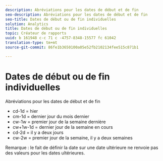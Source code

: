 ```yaml
---
description: Abréviations pour les dates de début et de fin
seo-description: Abréviations pour les dates de début et de fin
seo-title: Dates de début ou de fin individuelles
solution: Analytics
title: Dates de début ou de fin individuelles
topic: Créateur de rapports
uuid: b 161948 c-c 71 c -4757-8348-15577 fc 61042
translation-type: tm+mt
source-git-commit: 86fe1b3650100a05e52fb2102134fee515c871b1

---
```



# Dates de début ou de fin individuelles

Abréviations pour les dates de début et de fin

* cd-1d = hier
* cm-1d = dernier jour du mois dernier
* cw-1w = premier jour de la semaine dernière
* cw+1w-1d = dernier jour de la semaine en cours
* cd-2d = il y a deux jours
* cw-2w = premier jour de la semaine, il y a deux semaines

Remarque : le fait de définir la date sur une date ultérieure ne renvoie pas des valeurs pour les dates ultérieures.
